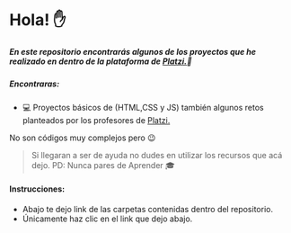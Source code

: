 # Hola! :raised_hand:


##### En este repositorio encontrarás algunos de los proyectos que he realizado en dentro de la plataforma de [Platzi.](https://platzi.com/):green_heart:








##### Encontraras:
* :computer: Proyectos básicos de (HTML,CSS y JS) también algunos retos planteados por los profesores de [Platzi.](https://platzi.com/)


No son códigos muy complejos pero :wink:
> Si llegaran a ser de ayuda no dudes en utilizar los recursos que acá dejo.
PD: Nunca pares de Aprender :mortar_board:

#### Instrucciones:
* Abajo te dejo link de las carpetas contenidas dentro del repositorio.
* Únicamente haz clic en el link que dejo abajo.
